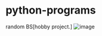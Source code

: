# python-programs
random BS[hobby project.]
![image](https://user-images.githubusercontent.com/92078182/204120493-f129ec3e-91d3-4b7a-a5c8-8df81353d9e2.png)

